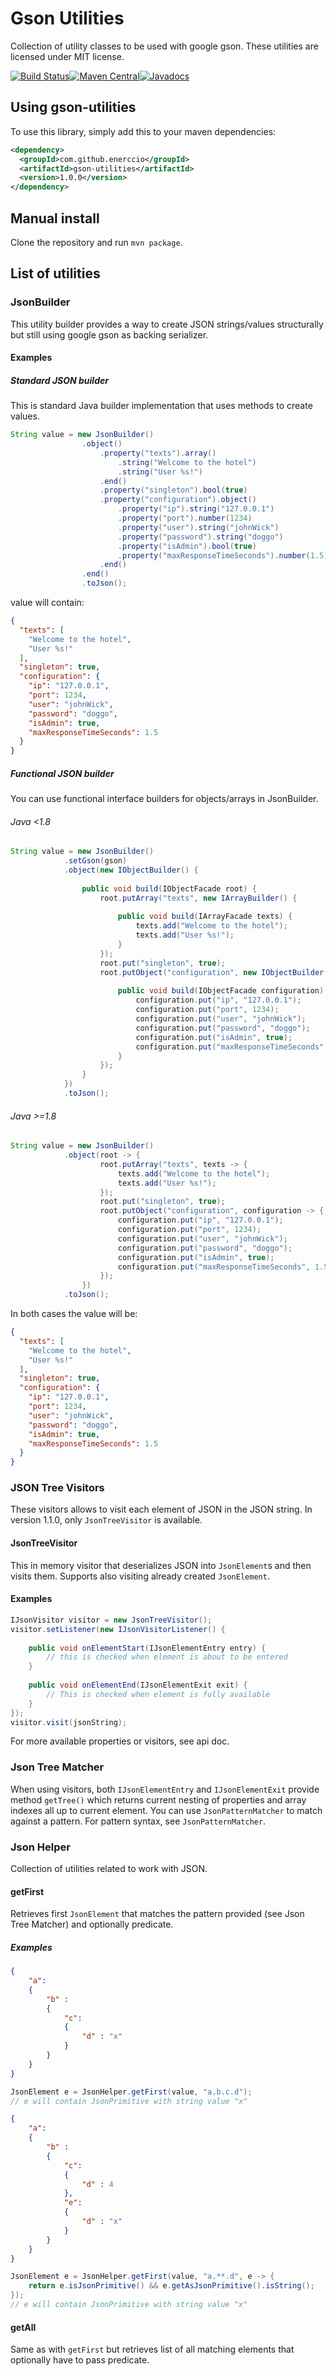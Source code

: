 # Gson Utilities

Collection of utility classes to be used with google gson.
These utilities are licensed under MIT license. 

[![Build Status](https://travis-ci.org/Enerccio/gson-utilities.svg?branch=master)](https://travis-ci.org/Enerccio/gson-utilities)[![Maven Central](https://maven-badges.herokuapp.com/maven-central/com.github.enerccio/gson-utilities/badge.png)](https://maven-badges.herokuapp.com/maven-central/com.github.enerccio/gson-utilities)[![Javadocs](http://www.javadoc.io/badge/com.github.enerccio/gson-utilities.png?color=red)](http://www.javadoc.io/doc/com.github.enerccio/gson-utilities)

## Using gson-utilities

To use this library, simply add this to your maven dependencies:

```xml
<dependency>
  <groupId>com.github.enerccio</groupId>
  <artifactId>gson-utilities</artifactId>
  <version>1.0.0</version>
</dependency>
```

## Manual install

Clone the repository and run `mvn package`. 

## List of utilities

### JsonBuilder

This utility builder provides a way to create JSON strings/values structurally but still using google gson as backing serializer.

#### Examples

##### Standard JSON builder

This is standard Java builder implementation that uses methods to create values.

```java
String value = new JsonBuilder()
				.object()
					.property("texts").array()
						.string("Welcome to the hotel")
						.string("User %s!")
					.end()
					.property("singleton").bool(true)
					.property("configuration").object()
						.property("ip").string("127.0.0.1")
						.property("port").number(1234)
						.property("user").string("johnWick")
						.property("password").string("doggo")
						.property("isAdmin").bool(true)
						.property("maxResponseTimeSeconds").number(1.5)
					.end()
				.end()
				.toJson();
```

value will contain: 

```json
{
  "texts": [
    "Welcome to the hotel",
    "User %s!"
  ],
  "singleton": true,
  "configuration": {
    "ip": "127.0.0.1",
    "port": 1234,
    "user": "johnWick",
    "password": "doggo",
    "isAdmin": true,
    "maxResponseTimeSeconds": 1.5
  }
}
```

##### Functional JSON builder

You can use functional interface builders for objects/arrays in JsonBuilder.

###### Java <1.8
```java
String value = new JsonBuilder()
			.setGson(gson)
			.object(new IObjectBuilder() {
				
				public void build(IObjectFacade root) {
					root.putArray("texts", new IArrayBuilder() {
						
						public void build(IArrayFacade texts) {
							texts.add("Welcome to the hotel");
							texts.add("User %s!");
						}
					});
					root.put("singleton", true);
					root.putObject("configuration", new IObjectBuilder() {
						
						public void build(IObjectFacade configuration) {
							configuration.put("ip", "127.0.0.1");
							configuration.put("port", 1234);
							configuration.put("user", "johnWick");
							configuration.put("password", "doggo");
							configuration.put("isAdmin", true);
							configuration.put("maxResponseTimeSeconds", 1.5);
						}
					});
				}
			})
			.toJson();
```

###### Java >=1.8
```java
String value = new JsonBuilder()
			.object(root -> {
					root.putArray("texts", texts -> {
						texts.add("Welcome to the hotel");
						texts.add("User %s!");
					});
					root.put("singleton", true);
					root.putObject("configuration", configuration -> {
						configuration.put("ip", "127.0.0.1");
						configuration.put("port", 1234);
						configuration.put("user", "johnWick");
						configuration.put("password", "doggo");
						configuration.put("isAdmin", true);
						configuration.put("maxResponseTimeSeconds", 1.5);
					});
				})
			.toJson();
```
 
In both cases the value will be:

```json
{
  "texts": [
    "Welcome to the hotel",
    "User %s!"
  ],
  "singleton": true,
  "configuration": {
    "ip": "127.0.0.1",
    "port": 1234,
    "user": "johnWick",
    "password": "doggo",
    "isAdmin": true,
    "maxResponseTimeSeconds": 1.5
  }
}
```

### JSON Tree Visitors

These visitors allows to visit each element of JSON in the JSON string.
In version 1.1.0, only `JsonTreeVisitor` is available.

#### JsonTreeVisitor

This in memory visitor that deserializes JSON into `JsonElement`s and then visits them. Supports also visiting already created `JsonElement`.

#### Examples

```java
IJsonVisitor visitor = new JsonTreeVisitor();
visitor.setListener(new IJsonVisitorListener() {
	
	public void onElementStart(IJsonElementEntry entry) {
		// this is checked when element is about to be entered
	}
	
	public void onElementEnd(IJsonElementExit exit) {
		// This is checked when element is fully available
	}
});
visitor.visit(jsonString);
```

For more available properties or visitors, see api doc.

### Json Tree Matcher

When using visitors, both `IJsonElementEntry` and `IJsonElementExit` provide method `getTree()` which returns current nesting of properties and array indexes all up to current element. You can use `JsonPatternMatcher` to match against a pattern. For pattern syntax, see `JsonPatternMatcher`. 

### Json Helper

Collection of utilities related to work with JSON.

#### getFirst

Retrieves first `JsonElement` that matches the pattern provided (see Json Tree Matcher) and optionally predicate.

##### Examples

```json
{ 
	"a":
	{ 
		"b" : 
		{
			"c": 
			{ 
				"d" : "x"
			}
		}
	}
}
```

```java
JsonElement e = JsonHelper.getFirst(value, "a.b.c.d");
// e will contain JsonPrimitive with string value "x"
```

```json
{ 
	"a":
	{ 
		"b" : 
		{
			"c": 
			{ 
				"d" : 4
			},
			"e":
			{
				"d" : "x"
			}
		}
	}
}
``` 

```java
JsonElement e = JsonHelper.getFirst(value, "a.**.d", e -> {
	return e.isJsonPrimitive() && e.getAsJsonPrimitive().isString();
});
// e will contain JsonPrimitive with string value "x"
```

#### getAll

Same as with `getFirst` but retrieves list of all matching elements that optionally have to pass predicate.